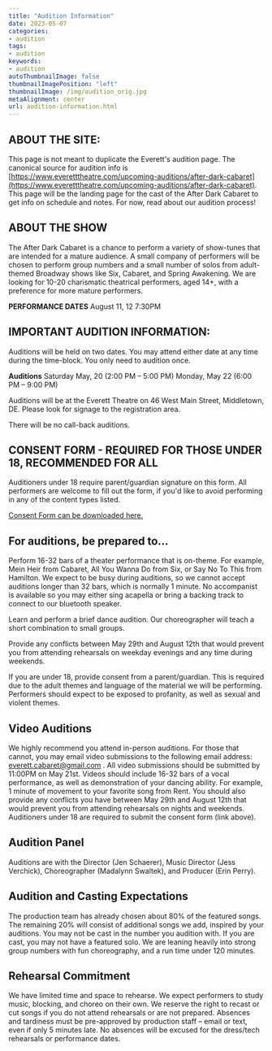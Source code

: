 ```yaml
---
title: "Audition Information"
date: 2023-05-07
categories:
- audition
tags:
- audition
keywords:
- audition
autoThumbnailImage: false
thumbnailImagePosition: "left"
thumbnailImage: /img/audition_orig.jpg
metaAlignment: center
url: audition-information.html
---
```



## ABOUT THE SITE:
This page is not meant to duplicate the Everett's audition page. The canonical source for audition info is [https://www.everetttheatre.com/upcoming-auditions/after-dark-cabaret](https://www.everetttheatre.com/upcoming-auditions/after-dark-cabaret). This page will be the landing page for the cast of the After Dark Cabaret to get info on schedule and notes. For now, read about our audition process!

## ABOUT THE SHOW 

The After Dark Cabaret is a chance to perform a variety of show-tunes that are intended for a mature audience. A small company of performers will be chosen to perform group numbers and a small number of solos from adult-themed Broadway shows like Six, Cabaret, and Spring Awakening. We are looking for 10-20 charismatic theatrical performers, aged 14+, with a preference for more mature performers.

**PERFORMANCE DATES** 
August 11, 12 7:30PM


## IMPORTANT AUDITION INFORMATION: 

Auditions will be held on two dates. You may attend either date at any time during the time-block. You only need to audition once.

**Auditions**
Saturday May, 20 (2:00 PM – 5:00 PM)
Monday, May 22 (6:00 PM – 9:00 PM)

Auditions will be at the Everett Theatre on 46 West Main Street, Middletown, DE.  Please look for signage to the registration area. 

There will be no call-back auditions.

## CONSENT FORM - REQUIRED FOR THOSE UNDER 18, RECOMMENDED FOR ALL

Auditioners under 18 require parent/guardian signature on this form. All performers are welcome to fill out the form, if you'd like to avoid performing in any of the content types listed.

[Consent Form can be downloaded here.](../doc/After-Dark-Cabaret-Consent-Form.pdf)

## For auditions, be prepared to…

Perform 16-32 bars of a theater performance that is on-theme. For example, Mein Heir from Cabaret, All You Wanna Do from Six, or Say No To This from Hamilton. We expect to be busy during auditions, so we cannot accept auditions longer than 32 bars, which is normally 1 minute. No accompanist is available so you may either sing acapella or bring a backing track to connect to our bluetooth speaker.

Learn and perform a brief dance audition. Our choreographer will teach a short combination to small groups.

Provide any conflicts between May 29th and August 12th that would prevent you from attending rehearsals on weekday evenings and any time during weekends.

If you are under 18, provide consent from a parent/guardian. This is required due to the adult themes and language of the material we will be performing. Performers should expect to be exposed to profanity, as well as sexual and violent themes.


## Video Auditions

We highly recommend you attend in-person auditions. For those that cannot, you may email video submissions to the following email address: everett.cabaret@gmail.com . All video submissions should be submitted by 11:00PM on May 21st. Videos should include 16-32 bars of a vocal performance, as well as demonstration of your dancing ability. For example, 1 minute of movement to your favorite song from Rent. You should also provide any conflicts you have between May 29th and August 12th that would prevent you from attending rehearsals on nights and weekends. Auditioners under 18 are required to submit the consent form (link above).


## Audition Panel


Auditions are with the Director (Jen Schaerer), Music Director (Jess Verchick), Choreographer (Madalynn Swaltek), and Producer (Erin Perry).

## Audition and Casting Expectations

The production team has already chosen about 80% of the featured songs. The remaining 20% will consist of additional songs we add, inspired by your auditions. You may not be cast in the number you audition with. If you are cast, you may not have a featured solo. We are leaning heavily into strong group numbers with fun choreography, and a run time under 120 minutes.

## Rehearsal Commitment

We have limited time and space to rehearse. We expect performers to study music, blocking, and choreo on their own. We reserve the right to recast or cut songs if you do not attend rehearsals or are not prepared. Absences and tardiness must be pre-approved by production staff – email or text, even if only 5 minutes late. No absences will be excused for the dress/tech rehearsals or performance dates.
